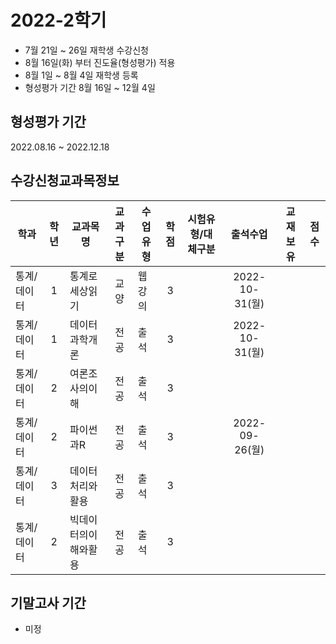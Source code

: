 # 2022-2학기

- 7월 21일 ~ 26일 재학생 수강신청
- 8월 16일(화) 부터 진도율(형성평가) 적용
- 8월 1일 ~ 8월 4일 재학생 등록
- 형성평가 기간 8월 16일 ~ 12월 4일

## 형성평가 기간
2022.08.16 ~ 2022.12.18


## 수강신청교과목정보

| 학과        | 학년  | 교과목명             | 교과구분 | 수업유형 | 학점  | 시험유형/대체구분 |    출석수업    | 교재보유 | 점수  |
| ----------- | :---: | -------------------- | :------: | -------- | :---: | ----------------- | :------------: | :------: | :---: |
| 통계/데이터 |   1   | 통계로세상읽기       |   교양   | 웹강의   |   3   |                   | 2022-10-31(월) |          |       |
| 통계/데이터 |   1   | 데이터과학개론       |   전공   | 출석     |   3   |                   | 2022-10-31(월) |          |       |
| 통계/데이터 |   2   | 여론조사의이해       |   전공   | 출석     |   3   |                   |                |          |       |
| 통계/데이터 |   2   | 파이썬과R            |   전공   | 출석     |   3   |                   | 2022-09-26(월) |          |       |
| 통계/데이터 |   3   | 데이터처리와활용     |   전공   | 출석     |   3   |                   |                |          |       |
| 통계/데이터 |   2   | 빅데이터의이해와활용 |   전공   | 출석     |   3   |                   |                |          |       |

## 기말고사 기간
- 미정